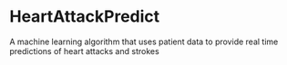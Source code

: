 # HeartAttackPredict
A machine learning algorithm that uses patient data to provide real time predictions of heart attacks and strokes
